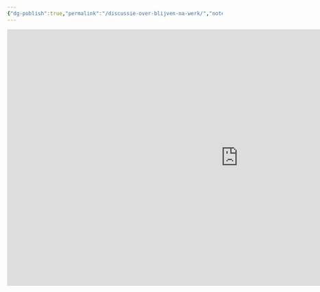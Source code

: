 ```yaml
---
{"dg-publish":true,"permalink":"/discussie-over-blijven-na-werk/","noteIcon":"","created":"2025-08-28T23:54:20.503+02:00","updated":"2025-08-30T18:15:37.064+02:00"}
---
```


<iframe width="1080" height="600" src="https://www.youtube.com/embed/tl0WYdG2esk?si=wBWjr2vZo7Z09oDa" title="YouTube video player" frameborder="0" allow="accelerometer; autoplay; clipboard-write; encrypted-media; gyroscope; picture-in-picture; web-share" referrerpolicy="strict-origin-when-cross-origin" allowfullscreen></iframe>
